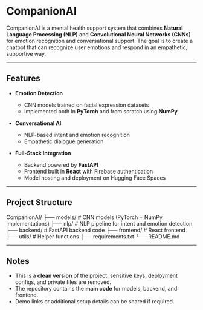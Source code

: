 # CompanionAI

CompanionAI is a mental health support system that combines **Natural Language Processing (NLP)** and **Convolutional Neural Networks (CNNs)** for emotion recognition and conversational support. The goal is to create a chatbot that can recognize user emotions and respond in an empathetic, supportive way.

---

## Features
- **Emotion Detection**
  - CNN models trained on facial expression datasets
  - Implemented both in **PyTorch** and from scratch using **NumPy**

- **Conversational AI**
  - NLP-based intent and emotion recognition
  - Empathetic dialogue generation

- **Full-Stack Integration**
  - Backend powered by **FastAPI**
  - Frontend built in **React** with Firebase authentication
  - Model hosting and deployment on Hugging Face Spaces

---

## Project Structure
CompanionAI/
├── models/ # CNN models (PyTorch + NumPy implementations)
├── nlp/ # NLP pipeline for intent and emotion detection
├── backend/ # FastAPI backend code
├── frontend/ # React frontend
├── utils/ # Helper functions
├── requirements.txt
└── README.md

---

## Notes
- This is a **clean version** of the project: sensitive keys, deployment configs, and private files are removed.  
- The repository contains the **main code** for models, backend, and frontend.  
- Demo links or additional setup details can be shared if required.

